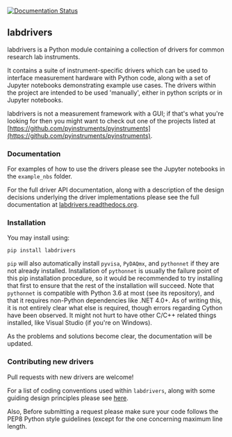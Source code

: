 [![Documentation Status](https://readthedocs.org/projects/labdrivers/badge/?version=latest)](http://labdrivers.readthedocs.org/en/latest/?badge=latest)

## labdrivers

labdrivers is a Python module containing a collection of drivers for common research lab instruments.

It contains a suite of instrument-specific drivers which can be used to 
interface measurement hardware with Python code, along with a set of 
Jupyter notebooks demonstrating example use cases.
The drivers within the project are intended to be used 'manually', either in python scripts or
in Jupyter notebooks.

labdrivers is not a measurement framework with a GUI; if that's what you're looking
for then you might want to check out one of the projects listed at
[https://github.com/pyinstruments/pyinstruments](https://github.com/pyinstruments/pyinstruments).

### Documentation

For examples of how to use the drivers please see the Jupyter notebooks in the `example_nbs` folder.

For the full driver API documentation, along with a description of the design decisions underlying 
the driver implementations please see the full documentation at 
[labdrivers.readthedocs.org](https://labdrivers.readthedocs.org).

### Installation

You may install using:

`pip install labdrivers`

`pip` will also automatically install `pyvisa`, `PyDAQmx`, and `pythonnet` if they are not already installed. Installation of `pythonnet` is usually the failure point of this pip installation procedure, so it would be recommended to try installing that first to ensure that the rest of the installation will succeed. Note that `pythonnet` is compatible with Python 3.6 at most (see its repository), and that it requires non-Python
dependencies like .NET 4.0+. As of writing this, it is not entirely clear what else is required, though errors regarding Cython have been
observed. It might not hurt to have other C/C++ related things installed, like Visual Studio (if you're on Windows).

As the problems and solutions become clear, the documentation will be updated.

### Contributing new drivers

Pull requests with new drivers are welcome! 

For a list of coding conventions used within `labdrivers`, along with some
guiding design principles please see [here](http://labdrivers.readthedocs.org/en/latest/contributing.html).

Also, Before submitting a request please
make sure your code follows the PEP8 Python style guidelines (except for the
one concerning maximum line length. 
